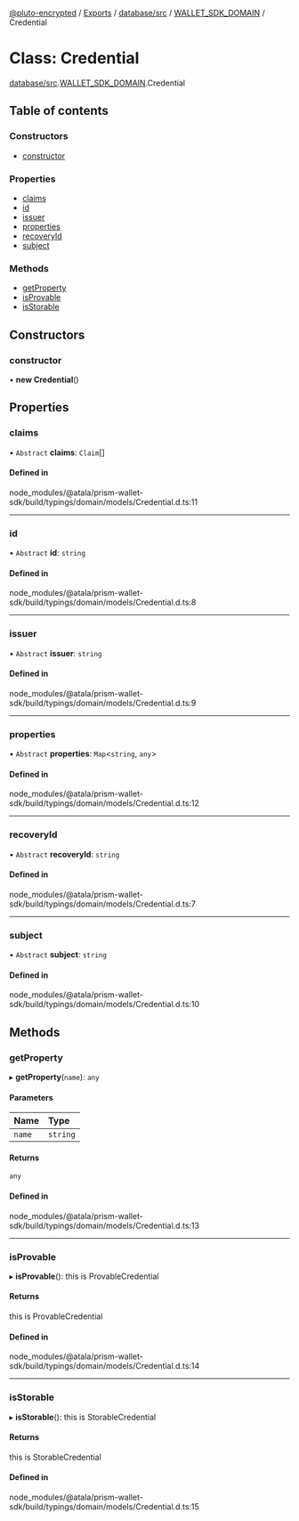 [@pluto-encrypted](../README.md) / [Exports](../modules.md) / [database/src](../modules/database_src.md) / [WALLET\_SDK\_DOMAIN](../modules/database_src.WALLET_SDK_DOMAIN.md) / Credential

# Class: Credential

[database/src](../modules/database_src.md).[WALLET\_SDK\_DOMAIN](../modules/database_src.WALLET_SDK_DOMAIN.md).Credential

## Table of contents

### Constructors

- [constructor](database_src.WALLET_SDK_DOMAIN.Credential.md#constructor)

### Properties

- [claims](database_src.WALLET_SDK_DOMAIN.Credential.md#claims)
- [id](database_src.WALLET_SDK_DOMAIN.Credential.md#id)
- [issuer](database_src.WALLET_SDK_DOMAIN.Credential.md#issuer)
- [properties](database_src.WALLET_SDK_DOMAIN.Credential.md#properties)
- [recoveryId](database_src.WALLET_SDK_DOMAIN.Credential.md#recoveryid)
- [subject](database_src.WALLET_SDK_DOMAIN.Credential.md#subject)

### Methods

- [getProperty](database_src.WALLET_SDK_DOMAIN.Credential.md#getproperty)
- [isProvable](database_src.WALLET_SDK_DOMAIN.Credential.md#isprovable)
- [isStorable](database_src.WALLET_SDK_DOMAIN.Credential.md#isstorable)

## Constructors

### constructor

• **new Credential**()

## Properties

### claims

• `Abstract` **claims**: `Claim`[]

#### Defined in

node_modules/@atala/prism-wallet-sdk/build/typings/domain/models/Credential.d.ts:11

___

### id

• `Abstract` **id**: `string`

#### Defined in

node_modules/@atala/prism-wallet-sdk/build/typings/domain/models/Credential.d.ts:8

___

### issuer

• `Abstract` **issuer**: `string`

#### Defined in

node_modules/@atala/prism-wallet-sdk/build/typings/domain/models/Credential.d.ts:9

___

### properties

• `Abstract` **properties**: `Map`\<`string`, `any`\>

#### Defined in

node_modules/@atala/prism-wallet-sdk/build/typings/domain/models/Credential.d.ts:12

___

### recoveryId

• `Abstract` **recoveryId**: `string`

#### Defined in

node_modules/@atala/prism-wallet-sdk/build/typings/domain/models/Credential.d.ts:7

___

### subject

• `Abstract` **subject**: `string`

#### Defined in

node_modules/@atala/prism-wallet-sdk/build/typings/domain/models/Credential.d.ts:10

## Methods

### getProperty

▸ **getProperty**(`name`): `any`

#### Parameters

| Name | Type |
| :------ | :------ |
| `name` | `string` |

#### Returns

`any`

#### Defined in

node_modules/@atala/prism-wallet-sdk/build/typings/domain/models/Credential.d.ts:13

___

### isProvable

▸ **isProvable**(): this is ProvableCredential

#### Returns

this is ProvableCredential

#### Defined in

node_modules/@atala/prism-wallet-sdk/build/typings/domain/models/Credential.d.ts:14

___

### isStorable

▸ **isStorable**(): this is StorableCredential

#### Returns

this is StorableCredential

#### Defined in

node_modules/@atala/prism-wallet-sdk/build/typings/domain/models/Credential.d.ts:15
